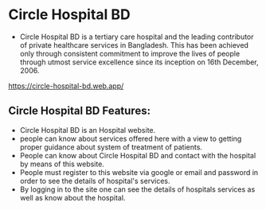 # Circle Hospital BD

- Circle Hospital BD is a tertiary care hospital and the leading contributor of private healthcare services in Bangladesh. This has been achieved only through consistent commitment to improve the lives of people through utmost service excellence since its inception on 16th December, 2006.

https://circle-hospital-bd.web.app/

## Circle Hospital BD Features:

- Circle Hospital BD is an Hospital website.
- people can know about services offered here with a view to getting proper guidance about system of treatment of patients.
- People can know about Circle Hospital BD and contact with the hospital by means of this website.
- People must register to this website via google or email and password in order to see the details of hospital's services.
- By logging in to the site one can see the details of hospitals services as well as know about the hospital.
